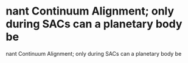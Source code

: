 # nant Continuum Alignment; only during SACs can a planetary body be

nant Continuum Alignment; only during SACs can a planetary body be